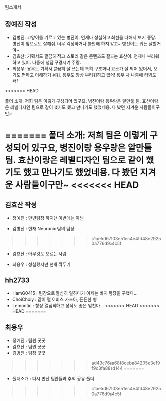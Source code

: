 팀소개서

## 정예진 작성

- 김병진: 고양이를 기르고 있는 병진이. 언제나 성실하고 최선을 다해서 보기 좋당. 병진이 앞으로도 잘해줘.
너무 걱정하거나 불안해 하지 말고~ 병진이는 뭐든 잘할거야~ 
- 김효산: 기획서도 깔끔히 적고 스토리 같은 콘텐츠도 잘짜는 효산이. 언제나 부러워하고 있어. 나중에 청담 구경시켜 주랑.
- 최용우: 용우도 기획서 깔끔히 잘 쓰는데 특히 구조화나 요소가 잘 되어 있어서, 보기도 편하고 이해하기 쉬워.
용우도 항상 부러워하고 있어! 용우 차 나중에 타봐도 돼?

<<<<<<< HEAD

폴더 소개: 저희 팀은 이렇게 구성되어 있구요, 병진이랑 용우랑은 알만툴 팀. 효산이랑은 레벨디자인 팀으로 같이 했기도 했고 만나기도 했었네용. 다 봤던 지겨운 사람들이구만~

=======
폴더 소개: 저희 팀은 이렇게 구성되어 있구요, 병진이랑 용우랑은 알만툴 팀. 효산이랑은 레벨디자인 팀으로 같이 했기도 했고 만나기도 했었네용. 다 봤던 지겨운 사람들이구만~
<<<<<<< HEAD
=======

## 김효산 작성

 - 정예진 : 만년팀장 하지만 이번에는 아님
 
 - 김병진 : 현재 Neuronic 팀의 팀장

>>>>>>> c1ae5d67103e51ec4e4fd48e29250a776d9a4c5f
 - 김효산 : 아무것도 모르는 사람

 - 최용우 : 성실했지만 현재 깍두기

 ## hh2733

 - HamG0415 : 팀장으로 열심히 일하다가 이제는 바지 팀장을 구했다...
 - ChoiChoiy : 같이 펄 어비스 가즈아, 든든한 형
 - Lemontic : 항상 열심히하고 성적도 좋은 엄친아...
<<<<<<< HEAD
<<<<<<< HEAD
=======


## 최용우

- 정예진 : 팀원 굿굿
- 김효산 : 팀원 굿굿
- 김병진 : 팀장 굿굿
>>>>>>> ad49c76aa68f8ceba84205e3e19f9c3fa88ad144
=======
 - 폴더소개 : 다시 만난 팀원들과 추억 공유 폴더

>>>>>>> c1ae5d67103e51ec4e4fd48e29250a776d9a4c5f
